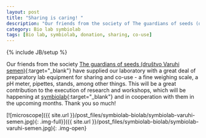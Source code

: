 ```yaml
---
layout: post
title: "Sharing is caring! "
description: "Our friends from the society of The guardians of seeds (društvo Varuhi semen) have supplied our laboratory with a great deal of preparatory lab equipment for sharing and co-use. A fine weighing scale, a pH meter, pipettes, stands, among other things."
category: Bio lab symbiolab
tags: [Bio lab, symbiolab, donation, sharing, co-use]
---
```

{% include JB/setup %}

Our friends from the society [The guardians of seeds (društvo Varuhi semen)](http://varuhisemen.weebly.com/){:target="_blank"} have supplied our laboratory with a great deal of preparatory lab equipment for sharing and co-use - a fine weighing scale, a pH meter, pipettes, stands, among other things. This will be a great contribution to the execution of research and workshops, which will be happening at [symbiolab](http://irnas.eu/symbiolab){:target="_blank"} and in cooperation with them in the upcoming months. Thank you so much!

[![microscope]({{ site.url }}/post_files/symbiolab-biolab/symbiolab-varuhi-semen.jpg){: .img-full}]({{ site.url }}/post_files/symbiolab-biolab/symbiolab-varuhi-semen.jpg){: .img-open}

